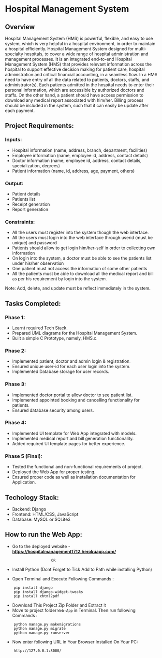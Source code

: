 # Hospital Management System

## Overview

Hospital Management System (HMS) is powerful, flexible, and easy to use system, which is very
helpful in a hospital environment, in order to maintain a hospital efficiently. Hospital Management
System designed for multi-specialty hospitals, to cover a wide range of hospital administration and
management processes. It is an integrated end-to-end Hospital Management System (HMS) that
provides relevant information across the hospital to support effective decision making for patient care,
hospital administration and critical financial accounting, in a seamless flow.
In a HMS need to have entry of all the data related to patients, doctors, staffs, and administrator(s).
Each patients admitted in the hospital needs to enter their personal information, which are accessible by
authorized doctors and staffs. On the other hand, a patient should have access permission to download
any medical report associated with him/her. Billing process should be included in the system, such that
it can easily be update after each payment.

## Project Requirements:

### Inputs:
 * Hospital information (name, address, branch, department, facilities)
 * Employee information (name, employee id, address, contact details)
 * Doctor information (name, employee id, address, contact details, specialization, degrees)
 * Patient information (name, id, address, age, payment, others)

### Output:
 * Patient details
 * Patients list
 * Receipt generation
 * Report generation

### Constraints:
 * All the users must register into the system though the web interface.
 * All the users must login into the web interface through userid (must be unique) and password
 * Patients should allow to get login him/her-self in order to collecting own information
 * On login into the system, a doctor must be able to see the patients list under his/her observation
 * One patient must not access the information of some other patients
 * All the patients must be able to download all the medical report and bill as per his requirement by login into the system.

Note: Add, delete, and update must be reflect immediately in the system.

## Tasks Completed:

### Phase 1:
 * Learnt required Tech Stack.
 * Prepared UML diagrams for the Hospital Management System.
 * Built a simple C Prototype, namely, HMS.c.

### Phase 2:
 * Implemented patient, doctor and admin login & registration.
 * Ensured unique user-id for each user login into the system.
 * Implemented Database storage for user records.

### Phase 3:
 * Implemented doctor portal to allow doctor to see patient list.
 * Implemented appointed booking and cancelling functionality for patients.
 * Ensured database security among users.

### Phase 4:
 * Implemented UI template for Web App integrated with models.
 * Implemented medical report and bill generation functionality.
 * Added required UI template pages for better experience.

### Phase 5 (Final):
 * Tested the functional and non-functional requirements of project.
 * Deployed the Web App for proper testing.
 * Ensured proper code as well as installation documentation for Application.

## Techology Stack:

 * Backend: Django
 * Frontend: HTML/CSS, JavaScript
 * Database: MySQL or SQLite3

## How to run the Web App:
- Go to the deployed website - <b>https://hospitalmanagement1712.herokuapp.com/</b>

                        OR

- Install Python (Dont Forget to Tick Add to Path while installing Python)
- Open Terminal and Execute Following Commands :
```
	pip install django
	pip install django-widget-tweaks
	pip install xhtml2pdf
```
- Download This Project Zip Folder and Extract it
- Move to project folder `Web-App` in Terminal. Then run following Commands :
```
	python manage.py makemigrations
	python manage.py migrate
	python manage.py runserver
```
- Now enter following URL in Your Browser Installed On Your PC:
```
	http://127.0.0.1:8000/
```
